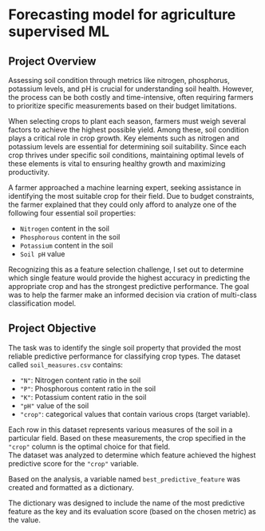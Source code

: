# Forecasting model for agriculture supervised ML

## Project Overview

Assessing soil condition through metrics like nitrogen, phosphorus, potassium levels, and pH is crucial for understanding soil health. However, the process can be both costly and time-intensive, often requiring farmers to prioritize specific measurements based on their budget limitations.

When selecting crops to plant each season, farmers must weigh several factors to achieve the highest possible yield. Among these, soil condition plays a critical role in crop growth. Key elements such as nitrogen and potassium levels are essential for determining soil suitability. Since each crop thrives under specific soil conditions, maintaining optimal levels of these elements is vital to ensuring healthy growth and maximizing productivity.

A farmer approached a machine learning expert, seeking assistance in identifying the most suitable crop for their field. Due to budget constraints, the farmer explained that they could only afford to analyze one of the following four essential soil properties:

*   `Nitrogen` content in the soil
*   `Phosphorous` content in the soil
*   `Potassium` content in the soil
*   `Soil pH` value

Recognizing this as a feature selection challenge, I set out to determine which single feature would provide the highest accuracy in predicting the appropriate crop and has the strongest predictive performance. The goal was to help the farmer make an informed decision via cration of multi-class classification model.

## Project Objective

The task was to identify the single soil property that provided the most reliable predictive performance for classifying crop types. The dataset called `soil_measures.csv` contains:

- `"N"`: Nitrogen content ratio in the soil
- `"P"`: Phosphorous content ratio in the soil
- `"K"`: Potassium content ratio in the soil
- `"pH"` value of the soil
- `"crop"`: categorical values that contain various crops (target variable).

Each row in this dataset represents various measures of the soil in a particular field. Based on these measurements, the crop specified in the `"crop"` column is the optimal choice for that field.  
The dataset was analyzed to determine which feature achieved the highest predictive score for the `"crop"` variable.

Based on the analysis, a variable named `best_predictive_feature` was created and formatted as a dictionary.

The dictionary was designed to include the name of the most predictive feature as the key and its evaluation score (based on the chosen metric) as the value.



